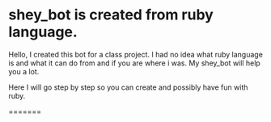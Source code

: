 shey_bot is created from ruby language.
========

Hello,
I created this bot for a class project. I had no idea what ruby language is and what it can do from and if you are where i was. My shey_bot will help you a lot. 

Here I will go step by step so you can create and possibly have fun with ruby.

=======

